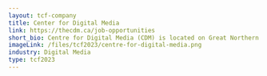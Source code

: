 ```yaml
---
layout: tcf-company
title: Center for Digital Media
link: https://thecdm.ca/job-opportunities
short_bio: Centre for Digital Media (CDM) is located on Great Northern Way Campus, and houses the Master of Digital Media program, as well as the Pre-Master of Digital Media program and Teen Master of Digital Media program. CDM is also home to industry studios, and hosts a variety of industry and professional development events.
imageLink: /files/tcf2023/centre-for-digital-media.png
industry: Digital Media
type: tcf2023
---
```


